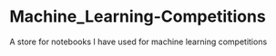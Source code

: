 # Machine_Learning-Competitions
A store for notebooks I have used for machine learning competitions
